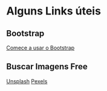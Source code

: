 # Alguns Links úteis 
## Bootstrap
[Comece a usar o Bootstrap](https://getbootstrap.com/docs/5.3/getting-started/introduction/)

## Buscar Imagens Free
[Unsplash](https://unsplash.com/pt-br)
[Pexels](https://www.pexels.com/pt-br/)
